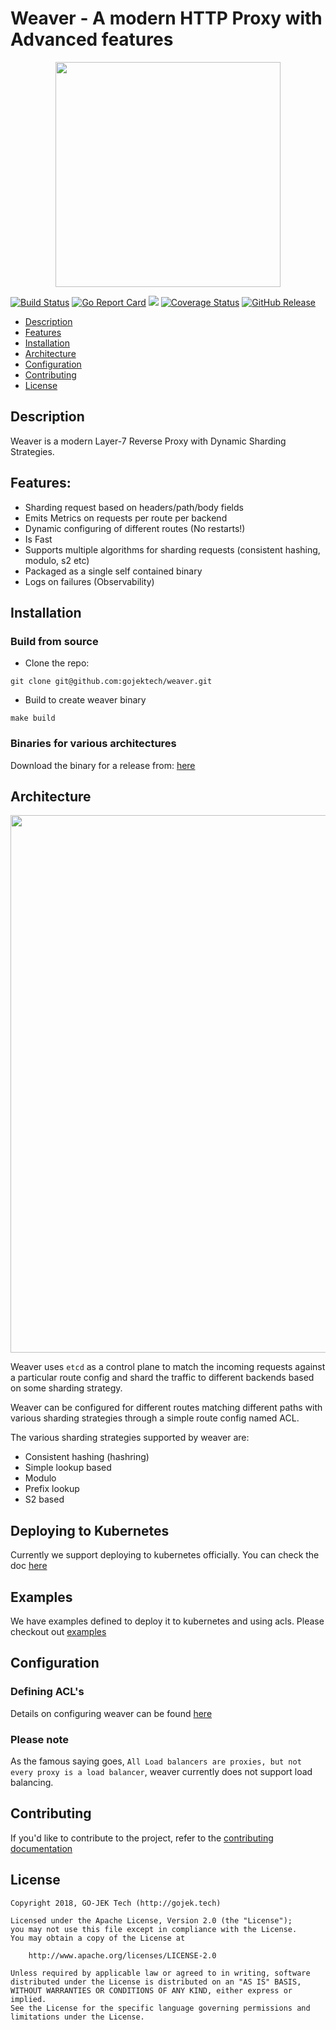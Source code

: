 # Weaver - A modern HTTP Proxy with Advanced features

<p align="center"><img src="docs/weaver-logo.png" width="360"></p>

<a href="https://travis-ci.org/gojektech/weaver"><img src="https://travis-ci.org/gojektech/weaver.svg?branch=master" alt="Build Status"></img></a> [![Go Report Card](https://goreportcard.com/badge/github.com/gojekfarm/weaver)](https://goreportcard.com/report/github.com/gojekfarm/weaver)
  <a href="https://golangci.com"><img src="https://golangci.com/badges/github.com/gojektech/weaver.svg"></img></a>
[![Coverage Status](https://coveralls.io/repos/github/gojektech/weaver/badge.svg?branch=master)](https://coveralls.io/github/gojektech/weaver?branch=master)
[![GitHub Release](https://img.shields.io/github/release/gojektech/weaver.svg?style=flat)](https://github.com/gojektech/weaver/releases)

* [Description](#description)
* [Features](#features)
* [Installation](#installation)
* [Architecture](#architecture)
* [Configuration](#configuration)
* [Contributing](#contributing)
* [License](#license)

## Description
Weaver is a modern Layer-7 Reverse Proxy with Dynamic Sharding Strategies.

## Features:

- Sharding request based on headers/path/body fields
- Emits Metrics on requests per route per backend
- Dynamic configuring of different routes (No restarts!)
- Is Fast
- Supports multiple algorithms for sharding requests (consistent hashing, modulo, s2 etc)
- Packaged as a single self contained binary
- Logs on failures (Observability)

## Installation

### Build from source

- Clone the repo:
```
git clone git@github.com:gojektech/weaver.git
```

- Build to create weaver binary
```
make build
```

### Binaries for various architectures

Download the binary for a release from: [here](https://github.com/gojekfarm/weaver/releases)

## Architecture

<p align="center"><img src="docs/weaver_architecture.png" width="860"></p>

Weaver uses `etcd` as a control plane to match the incoming requests against a particular route config and shard the traffic to different backends based on some sharding strategy.

Weaver can be configured for different routes matching different paths with various sharding strategies through a simple route config named ACL.

The various sharding strategies supported by weaver are:

- Consistent hashing (hashring)
- Simple lookup based
- Modulo
- Prefix lookup
- S2 based

## Deploying to Kubernetes

Currently we support deploying to kubernetes officially. You can check the doc [here](deployment/weaver)

## Examples

We have examples defined to deploy it to kubernetes and using acls. Please checkout out [examples](examples/body_lookup)

## Configuration

### Defining ACL's

Details on configuring weaver can be found [here](docs/weaver_acls.md)

### Please note

As the famous saying goes, `All Load balancers are proxies, but not every proxy is a load balancer`, weaver currently does not support load balancing.

## Contributing
If you'd like to contribute to the project, refer to the [contributing documentation](https://github.com/gojektech/weaver/blob/master/CONTRIBUTING.md)

## License

```
Copyright 2018, GO-JEK Tech (http://gojek.tech)

Licensed under the Apache License, Version 2.0 (the "License");
you may not use this file except in compliance with the License.
You may obtain a copy of the License at

    http://www.apache.org/licenses/LICENSE-2.0

Unless required by applicable law or agreed to in writing, software
distributed under the License is distributed on an "AS IS" BASIS,
WITHOUT WARRANTIES OR CONDITIONS OF ANY KIND, either express or implied.
See the License for the specific language governing permissions and
limitations under the License.
```
